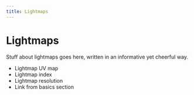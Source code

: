```yaml
---
title: Lightmaps
---
```

# Lightmaps <Badge text="not finished" type="warning"/>

Stuff about lightmaps goes here, written in an informative yet cheerful way.

* Lightmap UV map
* Lightmap index
* Lightmap resolution
* Link from basics section
